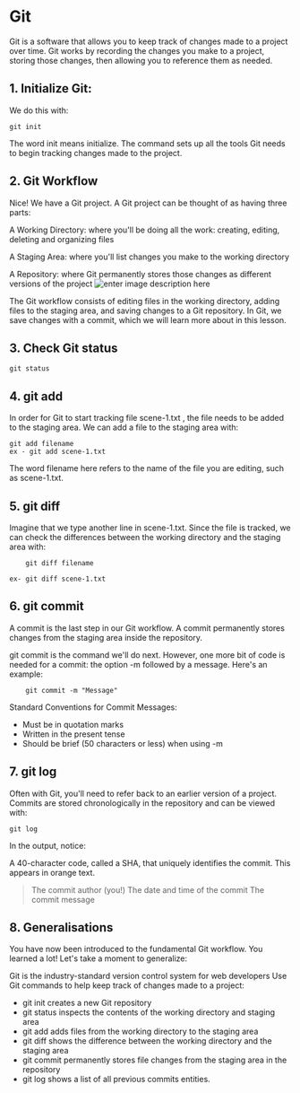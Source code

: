 # Git 

Git is a software that allows you to keep track of changes made to a project over time. Git works by recording the changes you make to a project, storing those changes, then allowing you to reference them as needed.

## 1. Initialize Git:
  We do this with:
  
    git init

The word init means initialize. The command sets up all the tools Git needs to begin tracking changes made to the project.

## 2. Git Workflow

Nice! We have a Git project. A Git project can be thought of as having three parts:

A Working Directory: where you'll be doing all the work: creating, editing, deleting and organizing files

A Staging Area: where you'll list changes you make to the working directory

A Repository: where Git permanently stores those changes as different versions of the project
![enter image description here](https://s19.postimg.cc/diswg6237/Git_Workflow.png)

The Git workflow consists of editing files in the working directory, adding files to the staging area, and saving changes to a Git repository. In Git, we save changes with a commit, which we will learn more about in this lesson. 

## 3. Check Git status
  
    git status


## 4. git add
In order for Git to start tracking file scene-1.txt , the file needs to be added to the staging area.
We can add a file to the staging area with:

    git add filename
    ex - git add scene-1.txt
   The word filename here refers to the name of the file you are editing, such as scene-1.txt.
## 5. git diff

 Imagine that we type another line in scene-1.txt. Since the file is tracked, we can check the differences between the working directory and the staging area with:
   
    
        git diff filename
    
    ex- git diff scene-1.txt


## 6. git commit

A commit is the last step in our Git workflow. A commit permanently stores changes from the staging area inside the repository.

git commit is the command we'll do next. However, one more bit of code is needed for a commit: the option -m followed by a message. Here's an example:

        git commit -m "Message"
    
Standard Conventions for Commit Messages:

- Must be in quotation marks
- Written in the present tense
- Should be brief (50 characters or less) when using -m    


## 7. git log

Often with Git, you'll need to refer back to an earlier version of a project. Commits are stored chronologically in the repository and can be viewed with:

    git log

In the output, notice:

A 40-character code, called a SHA, that uniquely identifies the commit. This appears in orange text.
>The commit author (you!)
The date and time of the commit
The commit message

## 8. Generalisations


You have now been introduced to the fundamental Git workflow. You learned a lot! Let's take a moment to generalize:

Git is the industry-standard version control system for web developers
Use Git commands to help keep track of changes made to a project:

 - git init creates a new Git repository 
 - git status inspects the contents of the working directory and staging area 
 - git add adds files from the working directory to the staging area
 - git diff shows the difference between the working directory and the staging area
 - git commit permanently stores file changes from the staging area in the repository
 - git log shows a list of all previous commits
 entities. 
